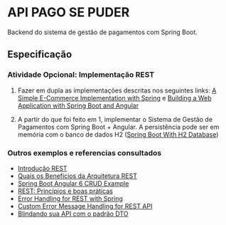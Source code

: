# API PAGO SE PUDER

Backend do sistema de gestão de pagamentos com Spring Boot.

## Especificação

### Atividade Opcional: Implementação REST

1. Fazer em dupla as implementações descritas nos seguintes links: [A Simple E-Commerce Implementation with Spring](https://www.baeldung.com/spring-angular-ecommerce) e
[Building a Web Application with Spring Boot and Angular](https://www.baeldung.com/spring-boot-angular-web)

2. A partir do que foi feito em 1, implementar o Sistema de Gestão de Pagamentos com Spring Boot + Angular. 
A persistência pode ser em memória com o banco de dados H2 ([Spring Boot With H2 Database](https://www.baeldung.com/spring-boot-h2-database))

### Outros exemplos e referencias consultados

- [Introdução REST](https://medium.com/trainingcenter/introdu%C3%A7%C3%A3o-rest-7ec4cefd16c8)
- [Quais os Benefícios da Arquitetura REST](http://www.matera.com/blog/post/quais-os-beneficios-da-arquitetura-rest)
- [Spring Boot Angular 6 CRUD Example](https://www.javaguides.net/2019/02/spring-boot-angular-6-crud-example.html)
- [REST: Princípios e boas práticas](https://blog.caelum.com.br/rest-principios-e-boas-praticas/)
- [Error Handling for REST with Spring](https://www.baeldung.com/exception-handling-for-rest-with-spring)
- [Custom Error Message Handling for REST API](https://www.baeldung.com/global-error-handler-in-a-spring-rest-api)
- [Blindando sua API com o padrão DTO](https://medium.com/@msealvial/blindando-sua-api-spring-boot-com-o-padr%C3%A3o-dto-44f97020d1a0)
